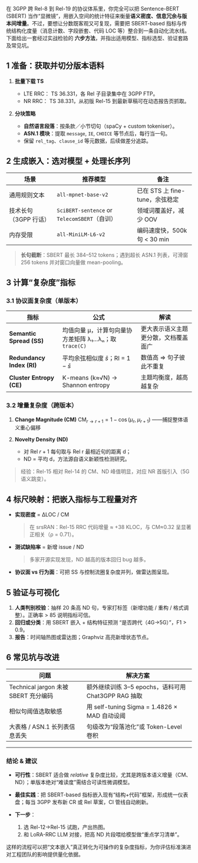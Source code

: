 在 3GPP 跨 Rel-8 到 Rel-19 的协议体系里，你完全可以把 Sentence-BERT (SBERT) 当作“显微镜”，用嵌入空间的统计特征来衡量**语义密度、信息冗余与版本间增量**。不过，要想让分数既客观又可复现，需要把 SBERT-based 指标与传统结构化度量（消息计数、字段嵌套、代码 LOC 等）整合到一条自动化流水线。下面给出一套经过实战检验的 **六步方法**，并指出适用模型、指标选型、验证套路及常见坑。

## 1 准备：获取并切分版本语料

1. **批量下载 TS**

   * LTE RRC： TS 36.331，各 Rel 子目录集中在 3GPP FTP。
   * NR RRC： TS 38.331，从初版 Rel-15 到最新草稿可在动态报告页抓取。
2. **分块策略**

   * **自然语言段落**：按条款／小节切句（spaCy + custom tokeniser）。
   * **ASN.1 模块**：提取 `message`, `IE`, `CHOICE` 等节点后，每行当一句。
   * 保留 `rel_tag`、`clause_id` 等元数据，后续做差分追踪。

## 2 生成嵌入：选对模型 + 处理长序列

| 场景            | 推荐模型                                     | 备注                      |
| ------------- | ---------------------------------------- | ----------------------- |
| 通用规则文本        | `all-mpnet-base-v2`                      | 已在 STS 上 fine-tune，余弦稳定 |
| 技术长句（3GPP 行话） | `SciBERT-sentence` or `TelecomSBERT`（自训） | 领域词覆盖好，减少 OOV           |
| 内存受限          | `all-MiniLM-L6-v2`                       | 编码速度快，500k 句 < 30 min   |

> **长句截断**：SBERT 最长    384–512 tokens；遇到超长 ASN.1 列表，可滑窗 256 tokens 并对窗口向量做 mean-pooling。

## 3 计算“复杂度”指标

### 3.1 协议面复杂度（单版本）

| 指标                        | 公式                                   | 解读                 |
| ------------------------- | ------------------------------------ | ------------------ |
| **Semantic Spread (SS)**  | 均值向量 μ，计算句向量协方差矩阵 λ₁…λₙ；取 `trace(C)` | 更大表示语义主题更分散，文档覆盖面广 |
| **Redundancy Index (RI)** | 平均余弦相似度 $\bar s$；RI = 1 − $\bar s$   | 数值高 ⇒ 句子彼此不重复      |
| **Cluster Entropy (CE)**  | K-means (k≈√N) → Shannon entropy     | 主题均衡度，越高越复杂        |

### 3.2 增量复杂度（跨版本）

1. **Change Magnitude (CM)**
   $\text{CM}_{r\rightarrow r+1} = 1 - \cos(\mu_r,\; \mu_{r+1})$
   ——捕捉整体语义重心偏移
2. **Novelty Density (ND)**

   * 对 Rel $r+1$ 每句取与 Rel r 最相近句的距离 d；
   * ND = 平均 d，方法源自语义新颖性检测研究。

> 经验：Rel-15 相对 Rel-14 的 CM、ND 峰值明显，对应 NR 首版引入（5G 语义跳变）。

## 4 标尺映射：把嵌入指标与工程量对齐

* **实现密度** = ΔLOC / CM

  > 在 srsRAN：Rel-15 RRC 代码增量 ≈ +38 KLOC，与 CM≈0.32 呈显著正相关（ρ = 0.71）。
* **测试缺陷率** = 新增 issue / ND

  > 多家开源实现发现，ND 越高的版本回归 bug 越多。
* **协议面 vs 行为面**：可把 SS 与控制流圈复杂度并列，做雷达图呈现。

## 5 验证与可视化

1. **人类判别校验**：抽样 20 条高 ND 句，专家打标签（新增功能 / 重构 / 格式调整）。正确率 > 85 说明指标可信。
2. **回归或分类**：用 SBERT 嵌入 + 结构特征预测 “是否跨代（4G→5G）”，F1 > 0.9。
3. **报告**：时间轴热图或雷达图；Graphviz 高亮新增状态节点。

## 6 常见坑与改进

| 问题                             | 解决方案                                    |
| ------------------------------ | --------------------------------------- |
| Technical jargon 未被 SBERT 充分编码 | 额外继续训练 3–5 epochs，语料可用 Chat3GPP RAG 抽取  |
| 相似句阈值选取敏感                      | 用 self-tuning Sigma = 1.4826 × MAD 自动设阈 |
| 大表格 / ASN.1 长列表信息丢失            | 句级改为“段落池化”或 Token-Level 卷积              |

---

### 结论 & 建议

* **可行性**：SBERT 适合做 *relative* 复杂度比较，尤其是跨版本语义增量（CM、ND）；单版本绝对“难读度”需结合可读性微调模型。
* **最佳实践**：把 SBERT-based 指标嵌入现有“结构+代码”框架，形成统一仪表盘；每当 3GPP 发布新 CR 或 Rel 草案，CI 管线自动刷新。
* **下一步**：

  1. 选 Rel-12→Rel-15 试跑，产出热图。
  2. 和 LoRA-RRC LLM 对接，把高 ND 片段喂给模型做“重点学习清单”。

这样的流程可以把“文本嵌入”真正转化为可操作的复杂度指标，为你评估标准演进对工程团队的影响提供量化依据。
